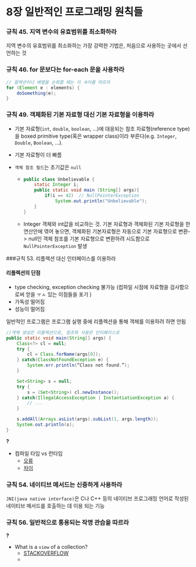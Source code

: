 # 8장 일반적인 프로그래밍 원칙들

>  

### 규칙 45. 지역 변수의 유효범위를 최소화하라

지역 변수의 유효범위를 최소화하는 가장 강력한 기법은, 처음으로 사용하는 곳에서 선언하는 것





### 규칙 46. for 문보다는 for-each 문을 사용하라 

```java
// 컬렉션이나 배열을 순회할 때는 이 숙어를 따르자
for (Element e : elements) {
    doSomething(e);
}
```





### 규칙 49. 객체화된 기본 자료형 대신 기본 자료형을 이용하라

- 기본 자료형(`int`, `double`, `boolean`, …)에 대응되는 참조 자료형(reference type)을 boxed primitive type(혹은 wrapper class)이라 부른다(e.g. `Integer`, `Double`, `Boolean`, …).

- 기본 자료형이 더 빠름

- `객체 참조 필드`는 초기값은 `null`

  - ```java
    public class Unbelievable {
        static Integer i;
        public static void main (String[] args){
            if(i == 42)  // NullPointerException
                System.out.println("Unbelievable");
        }
    }
    ```

  - Integer 객체와 int값을 비교하는 것. 기본 자료형과 객체화된 기본 자료형을 한 연산안에 엮어 놓으면, 객체화된 기본자료형은 자동으로 기본 자료형으로 변환-> null인 객체 참조를 기본 자료형으로 변환하려 시도함으로 `NullPointerException` 발생



###규칙 53. 리플렉션 대신 인터페이스를 이용하라



#### 리플렉션의 단점

- type checking, exception checking 불가능 (컴파일 시점에 자료형을 검사함으로써 얻을 ㅜㅅ 있는 이점들을 포기 )
- 가독성 떨어짐
- 성능이 떨어짐

일반적인 프로그램은 프로그램 실행 중에 리플렉션을 통해 객체를 이용하려 하면 안됨

```java
//객체 생성은 리플렉션으로, 참조와 사용은 인터페이스로 
public static void main(String[] args) {
    Class<?> cl = null;
    try {
        cl = Class.forName(args[0]);
    } catch(ClassNotFoundException e) {
        System.err.println(“Class not found.”);
    }

    Set<String> s = null;
    try {
        s = (Set<String>) cl.newInstance();
    } catch(IllegalAccessException | InstantiationException a) {
        // ...
    }

    s.addAll(Arrays.asList(args).subList(1, args.length));
    System.out.println(s);
}
```



**?**

- 컴파일 타임 vs 런타임
  - [오류](https://stackoverflow.com/questions/9471837/what-is-the-difference-between-run-time-error-and-compiler-error)
  - [차이](https://stackoverflow.com/questions/846103/runtime-vs-compile-time)

### 규칙 54. 네이티브 메서드는 신중하게 사용하라

`JNI(java native interface)`은 C나 C++ 등의 네이티브 프로그래밍 언어로 작성된 네이티브 메서드를 호출하는 데 이용 되는 기능



### 규칙 56. 일반적으로 통용되는 작명 관습을 따르라

**?**

- What is a `view` of a collection?
  - [STACKOVERFLOW](https://stackoverflow.com/questions/18902484/what-is-a-view-of-a-collection)
  -  